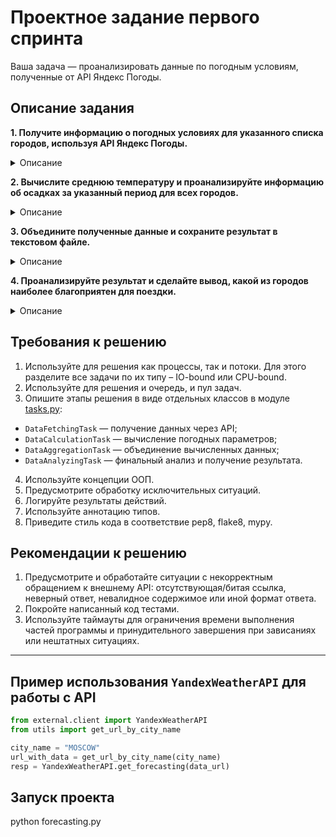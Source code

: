 # Проектное задание первого спринта

Ваша задача — проанализировать данные по погодным условиям, полученные от API Яндекс Погоды.

## Описание задания

**1. Получите информацию о погодных условиях для указанного списка городов, используя API Яндекс Погоды.**

<details>
<summary> Описание </summary>

Список городов находится в переменной `CITIES` в файле [utils.py](utils.py). Для взаимодействия с API используйте готовый класс `YandexWeatherAPI` в модуле `external/client.py`. Пример работы с классом `YandexWeatherAPI` описан в <a href="#apiusingexample">примере</a>. Пример ответа от API для анализа вы найдёте в [файле](examples/response.json).

</details>

**2. Вычислите среднюю температуру и проанализируйте информацию об осадках за указанный период для всех городов.**

<details>
<summary> Описание </summary>

Условия и требования:
- период вычислений в течение дня — с 9 до 19 часов;
- средняя температура рассчитывается за указанный промежуток времени;
- сумма времени (часов), когда погода без осадков (без дождя, снега, града или грозы), рассчитывается за указанный промежуток времени;
- информация о температуре для указанного дня за определённый час находится по следующему пути: `forecasts> [день]> hours> temp`;
- информация об осадках для указанного дня за определённый час находится по следующему пути: `forecasts> [день]> hours> condition`.

[Пример данных](examples/response-day-info.png) с информацией о температуре и осадках за день.

Список вариантов погодных условий находится [в таблице в блоке `condition`](https://yandex.ru/dev/weather/doc/dg/concepts/forecast-test.html#resp-format__forecasts) или в [файле](examples/conditions.txt).

Для анализа данных используйте подготовленный скрипт в модуле `external/analyzer.py`. Скрипт имеет два параметра запуска:
- `-i` – путь до файла с данными, как результат ответа от `YandexWeatherAPI` в формате `json`;
- `-o` – путь до файла для сохранения результата выполнения работы.

Пример запуска скрипта:
```bash
python3 external/analyzer.py -i examples/response.json -o output.json
```

[Пример данных](examples/output.json) с информацией об анализе данных для одного города за период времени, указанный во входном файле.


</details>

**3. Объедините полученные данные и сохраните результат в текстовом файле.**

<details>
<summary> Описание </summary>

Формат сохраняемого файла – **json**, **yml**, **csv** или **xls/xlsx**.

Возможный формат таблицы для сохранения, где рейтинг — это позиция города относительно других при анализе «благоприятности поездки» (п.4).

| Город/день  |                           | 14-06 | ... | 19-06 | Среднее | Рейтинг |
|-------------|:--------------------------|:-----:|:---:|:-----:|--------:|--------:|
| Москва      | Температура, среднее      |  24   |     |  27   |    25.6 |       8 |
|             | Без осадков, часов        |   8   |     |   4   |       6 |         |
| Абу-Даби    | Температура, среднее      |  34   |     |  37   |    35.5 |       2 |
|             | Без осадков, часов        |   9   |     |  10   |     9.5 |         |
| ...         |                           |       |     |       |         |         |

</details>


**4. Проанализируйте результат и сделайте вывод, какой из городов наиболее благоприятен для поездки.**

<details>
<summary> Описание </summary>

Наиболее благоприятным городом считать тот, в котором средняя температура за всё время была самой высокой, а количество времени без осадков — максимальным.
Если таких городов более одного, то выводить все.

</details>

## Требования к решению

1. Используйте для решения как процессы, так и потоки. Для этого разделите все задачи по их типу – IO-bound или CPU-bound.
2. Используйте для решения и очередь, и пул задач.
3. Опишите этапы решения в виде отдельных классов в модуле [tasks.py](tasks.py):
  - `DataFetchingTask` — получение данных через API;
  - `DataCalculationTask` — вычисление погодных параметров;
  - `DataAggregationTask` — объединение вычисленных данных;
  - `DataAnalyzingTask` — финальный анализ и получение результата.
4. Используйте концепции ООП.
5. Предусмотрите обработку исключительных ситуаций.
6. Логируйте результаты действий.
7. Используйте аннотацию типов.
8. Приведите стиль кода в соответствие pep8, flake8, mypy.


## Рекомендации к решению

1. Предусмотрите и обработайте ситуации с некорректным обращением к внешнему API: отсутствующая/битая ссылка, неверный ответ, невалидное содержимое или иной формат ответа.  
2. Покройте написанный код тестами.
3. Используйте таймауты для ограничения времени выполнения частей программы и принудительного завершения при зависаниях или нештатных ситуациях.


---

<a name="apiusingexample"></a>

## Пример использования `YandexWeatherAPI` для работы с API

```python
from external.client import YandexWeatherAPI
from utils import get_url_by_city_name

city_name = "MOSCOW"
url_with_data = get_url_by_city_name(city_name)
resp = YandexWeatherAPI.get_forecasting(data_url)
```

## Запуск проекта

python forecasting.py
